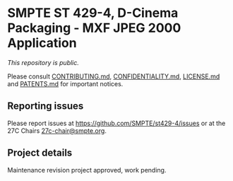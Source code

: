 # SMPTE ST 429-4, D-Cinema Packaging - MXF JPEG 2000 Application

_This repository is public._ 

Please consult [CONTRIBUTING.md](./CONTRIBUTING.md), [CONFIDENTIALITY.md](./CONFIDENTIALITY.md), [LICENSE.md](./LICENSE.md) and [PATENTS.md](./PATENTS.md) for important notices.

## Reporting issues

Please report issues at <https://github.com/SMPTE/st429-4/issues> or at the 27C Chairs <27c-chair@smpte.org>.

## Project details

Maintenance revision project approved, work pending.
